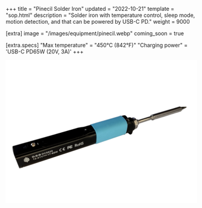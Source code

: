 +++
title = "Pinecil Solder Iron"
updated = "2022-10-21"
template = "sop.html"
description = "Solder iron with temperature control, sleep mode, motion detection, and that can be powered by USB-C PD."
weight = 9000

[extra]
image = "/images/equipment/pinecil.webp"
coming_soon = true

[extra.specs]
"Max temperature" = "450°C (842°F)"
"Charging power" = 'USB-C PD65W (20V, 3A)'
+++

![](/images/equipment/pinecil.webp)

